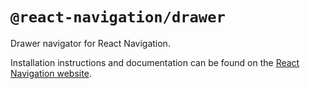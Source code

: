 # `@react-navigation/drawer`

Drawer navigator for React Navigation. 

Installation instructions and documentation can be found on the [React Navigation website](https://reactnavigation.org/docs/drawer-navigator.html).
